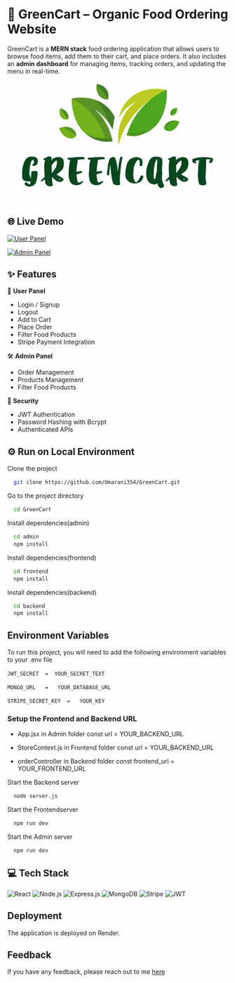 # 🥗 GreenCart – Organic Food Ordering Website

GreenCart is a **MERN stack** food ordering application that allows users to browse food items, add them to their cart, and place orders.  It also includes an **admin dashboard** for managing items, tracking orders, and updating the menu in real-time.

                         
<p align="center">
  <img src="https://github.com/Umarani354/GreenCart/blob/main/frontend/src/assets/logo.png" alt="GreenCart Logo" width="480">
</p>

## 🌐 Live Demo
[![User Panel](https://img.shields.io/badge/%20User%20Panel-Render-brightgreen?style=for-the-badge&logo=render)](https://greencart-frontend-8xv9.onrender.com)

[![Admin Panel](https://img.shields.io/badge/%20Admin%20Panel-Render-blue?style=for-the-badge&logo=render)](https://greencart-admin.onrender.com)
##   ✨ Features

 👤 **User Panel**
- Login / Signup
- Logout
- Add to Cart
- Place Order
- Filter Food Products
- Stripe Payment Integration

🛠 **Admin Panel**
- Order Management
- Products Management
- Filter Food Products
  
 🔐 **Security**
- JWT Authentication
- Password Hashing with Bcrypt
- Authenticated APIs




## ⚙️ Run on Local Environment

Clone the project

```bash
  git clone https://github.com/Umarani354/GreenCart.git
```

Go to the project directory

```bash
  cd GreenCart
```

Install dependencies(admin)

```bash
  cd admin
  npm install
```
Install dependencies(frontend)

```bash
  cd frontend
  npm install
```

Install dependencies(backend)

```bash
  cd backend
  npm install
```


## Environment Variables

To run this project, you will need to add the following environment variables to your .env file

`JWT_SECRET  =  YOUR_SECRET_TEXT`

`MONGO_URL   =   YOUR_DATABASE_URL`

`STRIPE_SECRET_KEY  =   YOUR_KEY`


### Setup the Frontend and Backend URL

- App.jsx in Admin folder const url = YOUR_BACKEND_URL

- StoreContext.js in Frontend folder const url = YOUR_BACKEND_URL

- orderController in Backend folder const frontend_url = YOUR_FRONTEND_URL
 

Start the Backend server

```bash
  node server.js
```

Start the Frontendserver

```bash
  npm run dev 
```

 Start the Admin server

```bash
  npm run dev
```
## 💻 Tech Stack

![React](https://img.shields.io/badge/React-20232A?style=for-the-badge&logo=react&logoColor=61DAFB) 
![Node.js](https://img.shields.io/badge/Node.js-339933?style=for-the-badge&logo=nodedotjs&logoColor=white) 
![Express.js](https://img.shields.io/badge/Express.js-000000?style=for-the-badge&logo=express&logoColor=white) 
![MongoDB](https://img.shields.io/badge/MongoDB-4EA94B?style=for-the-badge&logo=mongodb&logoColor=white) 
![Stripe](https://img.shields.io/badge/Stripe-008CDD?style=for-the-badge&logo=stripe&logoColor=white) 
![JWT](https://img.shields.io/badge/JWT-000000?style=for-the-badge&logo=jsonwebtokens&logoColor=white)

## Deployment

The application is deployed on Render.

## Feedback

If you have any feedback, please reach out to me <a href="linkedin.com/in/umarani-bharamanaikar">here</a>

